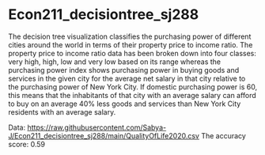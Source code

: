 # Econ211_decisiontree_sj288

The decision tree visualization classifies the purchasing power of different cities around the world in terms of their property price to income ratio. The property price to income ratio data has been broken down into four classes: very high, high, low and very low based on its range whereas the purchasing power index shows purchasing power in buying goods and services in the given city for the average net salary in that city relative to the purchasing power of New York City. If domestic purchasing power is 60, this means that the inhabitants of that city with an average salary can afford to buy on an average 40% less goods and services than New York City residents with an average salary.

Data: https://raw.githubusercontent.com/Sabya-J/Econ211_decisiontree_sj288/main/QualityOfLife2020.csv
The accuracy score: 0.59
